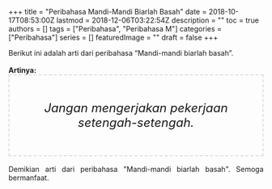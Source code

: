 +++
title = "Peribahasa Mandi-Mandi Biarlah Basah"
date = 2018-10-17T08:53:00Z
lastmod = 2018-12-06T03:22:54Z
description = ""
toc = true
authors = []
tags = ["Peribahasa", "Peribahasa M"]
categories = ["Peribahasa"]
series = []
featuredImage = ""
draft = false
+++

<div dir="ltr" style="text-align: left;" trbidi="on"><div style="text-align: justify;">Berikut ini adalah arti dari peribahasa “Mandi-mandi biarlah basah”.</div><br /><div style="text-align: justify;"><b>Artinya:</b></div><div style="border: 2px dashed #ddd; font-size: 24px; height: auto; margin: 0 auto; padding: 50px; text-align: center; width: auto;"><i>Jangan mengerjakan pekerjaan setengah-setengah.</i></div><div style="text-align: justify;"><br /></div><div style="text-align: justify;">Demikian arti dari peribahasa "Mandi-mandi biarlah basah". Semoga bermanfaat.</div></div>
